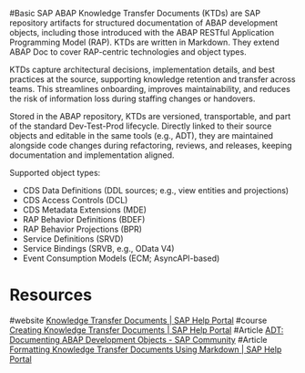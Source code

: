 #Basic 
SAP ABAP Knowledge Transfer Documents (KTDs) are SAP repository artifacts for structured documentation of ABAP development objects, including those introduced with the ABAP RESTful Application Programming Model (RAP). KTDs are written in Markdown. They extend ABAP Doc to cover RAP-centric technologies and object types.

KTDs capture architectural decisions, implementation details, and best practices at the source, supporting knowledge retention and transfer across teams. This streamlines onboarding, improves maintainability, and reduces the risk of information loss during staffing changes or handovers.

Stored in the ABAP repository, KTDs are versioned, transportable, and part of the standard Dev-Test-Prod lifecycle. Directly linked to their source objects and editable in the same tools (e.g., ADT), they are maintained alongside code changes during refactoring, reviews, and releases, keeping documentation and implementation aligned.

Supported object types:

- CDS Data Definitions (DDL sources; e.g., view entities and projections)
- CDS Access Controls (DCL)
- CDS Metadata Extensions (MDE)
- RAP Behavior Definitions (BDEF)
- RAP Behavior Projections (BPR)
- Service Definitions (SRVD)
- Service Bindings (SRVB, e.g., OData V4)
- Event Consumption Models (ECM; AsyncAPI-based)
# Resources

#website [Knowledge Transfer Documents | SAP Help Portal](https://help.sap.com/docs/abap-cloud/abap-development-tools-user-guide/knowledge-transfer-documents)
#course [Creating Knowledge Transfer Documents | SAP Help Portal](https://help.sap.com/docs/abap-cloud/abap-development-tools-user-guide/creating-knowledge-transfer-documents)
#Article [ADT: Documenting ABAP Development Objects - SAP Community](https://community.sap.com/t5/technology-blog-posts-by-sap/adt-documenting-abap-development-objects/ba-p/13469608)
#Article [Formatting Knowledge Transfer Documents Using Markdown | SAP Help Portal](https://help.sap.com/docs/ABAP_PLATFORM_NEW/c238d694b825421f940829321ffa326a/b2f22a9fa9b543cfad70db34f7e17e7c.html?locale=en-US)


